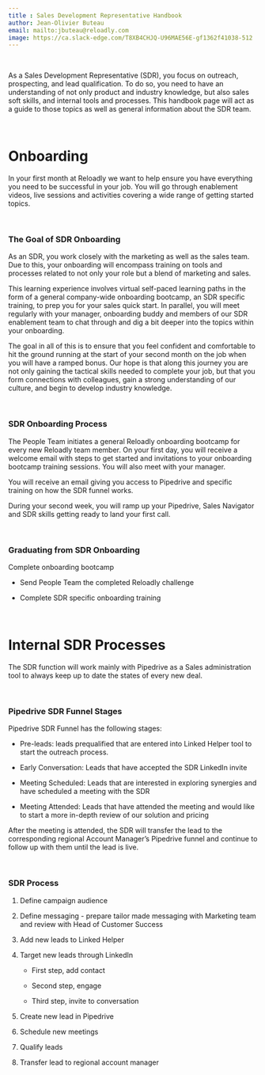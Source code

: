 ```yaml
---
title : Sales Development Representative Handbook
author: Jean-Olivier Buteau
email: mailto:jbuteau@reloadly.com
image: https://ca.slack-edge.com/T8XB4CHJQ-U96MAE56E-gf1362f41038-512   
---
```



&nbsp;

As a Sales Development Representative (SDR), you focus on outreach, prospecting, and lead qualification. To do so, you need to have an understanding of not only product and industry knowledge, but also sales soft skills, and internal tools and processes. This handbook page will act as a guide to those topics as well as general information about the SDR team.

&nbsp;

Onboarding
==========

In your first month at Reloadly we want to help ensure you have everything you need to be successful in your job. You will go through enablement videos, live sessions and activities covering a wide range of getting started topics.

&nbsp;

### The Goal of SDR Onboarding

As an SDR, you work closely with the marketing as well as the sales team. Due to this, your onboarding will encompass training on tools and processes related to not only your role but a blend of marketing and sales.

This learning experience involves virtual self-paced learning paths in the form of a general company-wide onboarding bootcamp, an SDR specific training, to prep you for your sales quick start. In parallel, you will meet regularly with your manager, onboarding buddy and members of our SDR enablement team to chat through and dig a bit deeper into the topics within your onboarding.

The goal in all of this is to ensure that you feel confident and comfortable to hit the ground running at the start of your second month on the job when you will have a ramped bonus. Our hope is that along this journey you are not only gaining the tactical skills needed to complete your job, but that you form connections with colleagues, gain a strong understanding of our culture, and begin to develop industry knowledge.

&nbsp;

### SDR Onboarding Process

The People Team initiates a general Reloadly onboarding bootcamp for every new Reloadly team member. On your first day, you will receive a welcome email with steps to get started and invitations to your onboarding bootcamp training sessions. You will also meet with your manager.

You will receive an email giving you access to Pipedrive and specific training on how the SDR funnel works. 

During your second week, you will ramp up your Pipedrive, Sales Navigator and SDR skills getting ready to land your first call. 

&nbsp;

### Graduating from SDR Onboarding

Complete onboarding bootcamp

*   Send People Team the completed Reloadly challenge 
    
*   Complete SDR specific onboarding training
    
&nbsp;

Internal SDR Processes
======================

The SDR function will work mainly with Pipedrive as a Sales administration tool to always keep up to date the states of every new deal.

&nbsp;

### Pipedrive SDR Funnel Stages

Pipedrive SDR Funnel has the following stages:

*   Pre-leads: leads prequalified that are entered into Linked Helper tool to start the outreach process.
    
*   Early Conversation: Leads that have accepted the SDR LinkedIn invite
    
*   Meeting Scheduled: Leads that are interested in exploring synergies and have scheduled a meeting with the SDR
    
*   Meeting Attended: Leads that have attended the meeting and would like to start a more in-depth review of our solution and pricing
    

After the meeting is attended, the SDR will transfer the lead to the corresponding regional Account Manager’s Pipedrive funnel and continue to follow up with them until the lead is live.

&nbsp;

### SDR Process

1.  Define campaign audience
    
2.  Define messaging - prepare tailor made messaging with Marketing team and review with Head of Customer Success
    
3.  Add new leads to Linked Helper
    
4.  Target new leads through LinkedIn
    
    -  First step, add contact
        
    -   Second step, engage
        
    -   Third step, invite to conversation
        
5.  Create new lead in Pipedrive
    
6.  Schedule new meetings
    
7.  Qualify leads
    
8.  Transfer lead to regional account manager